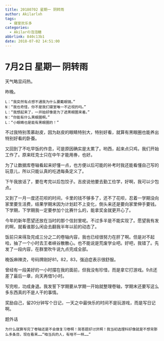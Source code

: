 ```yaml
---
title: 20180702 星期一 阴转雨
author: Akilarlxh
tags:
  - 寝室欢乐多
categories:
  - Akilarの泡泡糖
abbrlink: 840c13b1
date: 2018-07-02 14:51:00
---
```

# 7月2日 星期一 阴转雨

天气略显闷热。

昨晚。
```
L：“我突然有点想不通我为什么要戴眼镜。”
N：“我也奇怪，你不是我们寝室唯一不近视的吗。”
L：“我想起来了，一开始好像是为了遮黑眼圈来着。”
N：“你能有什么黑眼圈啊。”
L：“小眼睛也是能有黑眼圈的！”
```
不过我特别羡慕赵皮，因为赵皮的眼睛特别大，特别好看，就算有黑眼圈也能养出特别好看的卧蚕。

又回到了不吃早饭的作息，可是原因确实是太累了。哟西，起来点只鸡，我们开始工作了。原来旺克士只在中午才能用券，也好。

为了让数据库卷轴看起来好懂一点，也方便以后可能的补考时我还能看懂自己写的玩意儿，所以只能认真的吃透每条定义了。

下午我放话了，要在考完以后包饺子。吉皮说他要去勤工俭学，好啊，我可以少包点。

又到了一月一度还花呗的时间，卡里的钱不够多了，还不了花呗，忍着一学期没向家里要生活费，结果学期末因为计划赶不上变化，倒头来还是要向家里伸手要钱。下学期，下学期我一定要参加个比赛什么的，能拿奖金就更开心了。

今年的新年愿望还放在当时的那个信封里呢。不过多半是不能实现了。愿望我有发的啊，就看谁那么闲会去翻我半年以前的动态了。

饭前只来得及完成三分之二的卷轴内容，我也已经很努力在肝了啊。但是对不起哈，抽了一个小时去王者峡谷散散心。也不能说是荒废学业吧。好吧，我错了。先发了一段内容，在群里吹牛说九点完成全部。

晚饭麻辣烫，号码牌刚好81，82，83，强迫症表示很舒服。

曾经有一段美好的一小时摆在我的面前，但我没有珍惜，而是拿它打游戏。9点还差了最后一章，向天再借1小时。

写完啦，功成身退。我发誓下学期要从学期一开始就整理卷轴，学期末还要写这么多东西真的不是人干的事情。

奖励自己，留20分钟写个日记，一天之中最快乐的时间不是玩游戏，而是写日记啊。

题外话
```
为什么就算写完了卷轴还是不会做复习卷啊！简答题好讨厌啊！我当初选理科好像就是不想背那么多条目，现在看来……“咱当兵的人，有啥不一样……”
```
